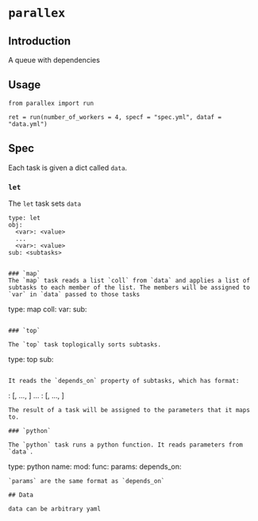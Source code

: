 # `parallex`
## Introduction
A queue with dependencies

## Usage

```
from parallex import run

ret = run(number_of_workers = 4, specf = "spec.yml", dataf = "data.yml")
```

## Spec
Each task is given a dict called `data`.

### `let`
The `let` task sets `data`
```
type: let
obj: 
  <var>: <value>
  ...
  <var>: <value>
sub: <subtasks>


### `map`
The `map` task reads a list `coll` from `data` and applies a list of subtasks to each member of the list. The members will be assigned to `var` in `data` passed to those tasks

```
type: map
coll: <variable name for collection>
var: <variable name>
sub: <subtasks>
```

### `top`

The `top` task toplogically sorts subtasks. 

```
type: top
sub: <subtasks>
```

It reads the `depends_on` property of subtasks, which has format:

```
<task name>: [<param>, ..., <param>]
...
<task name>: [<param>, ..., <param>]
```
The result of a task will be assigned to the parameters that it maps to.

### `python`

The `python` task runs a python function. It reads parameters from `data`.
```
type: python
name: <name>
mod: <module>
func: <function>
params: <parameters>
depends_on: <dependencies>
```
`params` are the same format as `depends_on`

## Data

data can be arbitrary yaml

